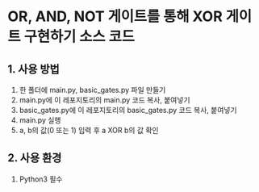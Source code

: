 # OR, AND, NOT 게이트를 통해 XOR 게이트 구현하기 소스 코드
## 1. 사용 방법
1. 한 폴더에 main.py, basic_gates.py 파일 만들기
2. main.py에 이 레포지토리의 main.py 코드 복사, 붙여넣기
3. basic_gates.py에 이 레포지토리의 basic_gates.py 코드 복사, 붙여넣기
4. main.py 실행
5. a, b의 값(0 또는 1) 입력 후 a XOR b의 값 확인
## 2. 사용 환경
1. Python3 필수
